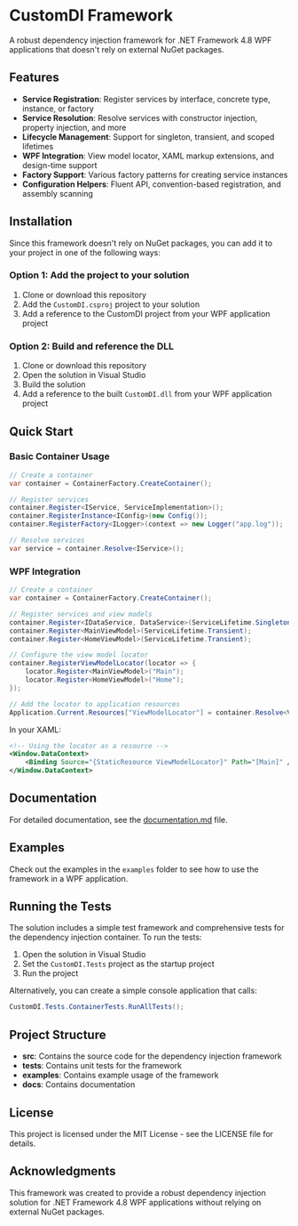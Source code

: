 # CustomDI Framework

A robust dependency injection framework for .NET Framework 4.8 WPF applications that doesn't rely on external NuGet packages.

## Features

- **Service Registration**: Register services by interface, concrete type, instance, or factory
- **Service Resolution**: Resolve services with constructor injection, property injection, and more
- **Lifecycle Management**: Support for singleton, transient, and scoped lifetimes
- **WPF Integration**: View model locator, XAML markup extensions, and design-time support
- **Factory Support**: Various factory patterns for creating service instances
- **Configuration Helpers**: Fluent API, convention-based registration, and assembly scanning

## Installation

Since this framework doesn't rely on NuGet packages, you can add it to your project in one of the following ways:

### Option 1: Add the project to your solution

1. Clone or download this repository
2. Add the `CustomDI.csproj` project to your solution
3. Add a reference to the CustomDI project from your WPF application project

### Option 2: Build and reference the DLL

1. Clone or download this repository
2. Open the solution in Visual Studio
3. Build the solution
4. Add a reference to the built `CustomDI.dll` from your WPF application project

## Quick Start

### Basic Container Usage

```csharp
// Create a container
var container = ContainerFactory.CreateContainer();

// Register services
container.Register<IService, ServiceImplementation>();
container.RegisterInstance<IConfig>(new Config());
container.RegisterFactory<ILogger>(context => new Logger("app.log"));

// Resolve services
var service = container.Resolve<IService>();
```

### WPF Integration

```csharp
// Create a container
var container = ContainerFactory.CreateContainer();

// Register services and view models
container.Register<IDataService, DataService>(ServiceLifetime.Singleton);
container.Register<MainViewModel>(ServiceLifetime.Transient);
container.Register<HomeViewModel>(ServiceLifetime.Transient);

// Configure the view model locator
container.RegisterViewModelLocator(locator => {
    locator.Register<MainViewModel>("Main");
    locator.Register<HomeViewModel>("Home");
});

// Add the locator to application resources
Application.Current.Resources["ViewModelLocator"] = container.Resolve<ViewModelLocator>();
```

In your XAML:

```xml
<!-- Using the locator as a resource -->
<Window.DataContext>
    <Binding Source="{StaticResource ViewModelLocator}" Path="[Main]" />
</Window.DataContext>
```

## Documentation

For detailed documentation, see the [documentation.md](docs/documentation.md) file.

## Examples

Check out the examples in the `examples` folder to see how to use the framework in a WPF application.

## Running the Tests

The solution includes a simple test framework and comprehensive tests for the dependency injection container. To run the tests:

1. Open the solution in Visual Studio
2. Set the `CustomDI.Tests` project as the startup project
3. Run the project

Alternatively, you can create a simple console application that calls:

```csharp
CustomDI.Tests.ContainerTests.RunAllTests();
```

## Project Structure

- **src**: Contains the source code for the dependency injection framework
- **tests**: Contains unit tests for the framework
- **examples**: Contains example usage of the framework
- **docs**: Contains documentation

## License

This project is licensed under the MIT License - see the LICENSE file for details.

## Acknowledgments

This framework was created to provide a robust dependency injection solution for .NET Framework 4.8 WPF applications without relying on external NuGet packages.
